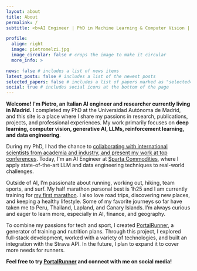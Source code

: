 ```yaml
---
layout: about
title: About
permalink: /
subtitle: <b>AI Engineer | PhD in Machine Learning & Computer Vision | Curious mind, AI enthusiast, and lifelong learner</b>

profile:
  align: right
  image: pietromelzi.jpg
  image_circular: false # crops the image to make it circular
  more_info: >

news: false # includes a list of news items
latest_posts: false # includes a list of the newest posts
selected_papers: false # includes a list of papers marked as "selected={true}"
social: true # includes social icons at the bottom of the page
---
```


<b> Welcome! I'm Pietro, an Italian AI engineer and researcher currently living in Madrid.</b> I completed my PhD at the Universidad Autónoma de Madrid, and this site is a place where I share my passions in research, publications, projects, and professional experiences. My work primarily focuses on <b>deep learning, computer vision, generative AI, LLMs, reinforcement learning, and data engineering</b>.

During my PhD, I had the chance to <a href='people'>collaborating with international scientists from academia and industry, and present my work at top conferences</a>. Today, I'm an AI Engineer at [Sparta Commodities](https://www.spartacommodities.com/), where I apply state-of-the-art LLM and data engineering techniques to real-world challenges.

Outside of AI, I’m passionate about running, working out, hiking, team sports, and surf. My half marathon personal best is 1h25 and I am currently training for [my first marathon](https://www.valenciaciudaddelrunning.com/maraton/maraton/). I also love road trips, discovering new places, and keeping a healthy lifestyle. Some of my favorite journeys so far have taken me to Peru, Thailand, Lapland, and Canary Islands. I’m always curious and eager to learn more, especially in AI, finance, and geography.

To combine my passions for tech and sport, I created [PortalRunner](https://portalrunner.vercel.app/), a generator of training and nutrition plans. Through this project, I explored full-stack development, worked with a variety of technologies, and built an integration with the Strava API. In the future, I plan to expand it to cover more needs for runners.

<b> Feel free to try [PortalRunner](https://portalrunner.vercel.app/) and connect with me on social media! </b>
